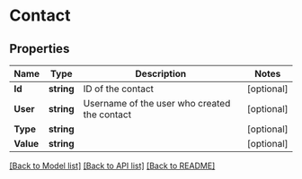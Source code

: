 # Contact

## Properties

Name | Type | Description | Notes
------------ | ------------- | ------------- | -------------
**Id** | **string** | ID of the contact | [optional] 
**User** | **string** | Username of the user who created the contact | [optional] 
**Type** | **string** |  | [optional] 
**Value** | **string** |  | [optional] 

[[Back to Model list]](../README.md#documentation-for-models) [[Back to API list]](../README.md#documentation-for-api-endpoints) [[Back to README]](../README.md)


